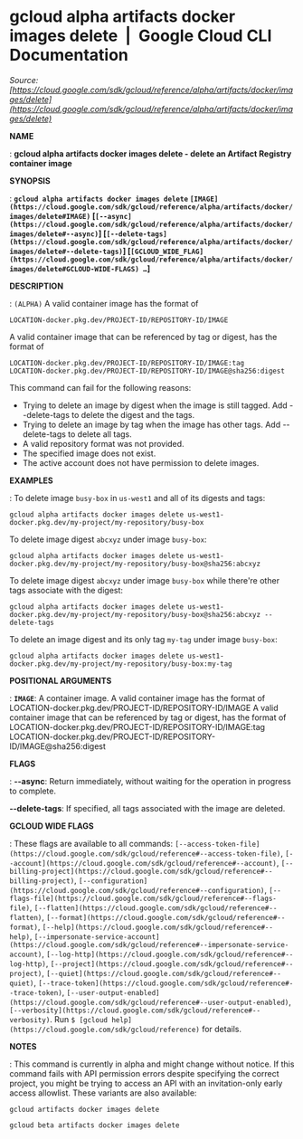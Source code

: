 # gcloud alpha artifacts docker images delete  |  Google Cloud CLI Documentation

*Source: [https://cloud.google.com/sdk/gcloud/reference/alpha/artifacts/docker/images/delete](https://cloud.google.com/sdk/gcloud/reference/alpha/artifacts/docker/images/delete)*

**NAME**

: **gcloud alpha artifacts docker images delete - delete an Artifact Registry container image**

**SYNOPSIS**

: **`gcloud alpha artifacts docker images delete` `[IMAGE](https://cloud.google.com/sdk/gcloud/reference/alpha/artifacts/docker/images/delete#IMAGE)` [`[--async](https://cloud.google.com/sdk/gcloud/reference/alpha/artifacts/docker/images/delete#--async)`] [`[--delete-tags](https://cloud.google.com/sdk/gcloud/reference/alpha/artifacts/docker/images/delete#--delete-tags)`] [`[GCLOUD_WIDE_FLAG](https://cloud.google.com/sdk/gcloud/reference/alpha/artifacts/docker/images/delete#GCLOUD-WIDE-FLAGS) …`]**

**DESCRIPTION**

: `(ALPHA)` A valid container image has the format of

```
LOCATION-docker.pkg.dev/PROJECT-ID/REPOSITORY-ID/IMAGE
```

A valid container image that can be referenced by tag or digest, has the format
of

```
LOCATION-docker.pkg.dev/PROJECT-ID/REPOSITORY-ID/IMAGE:tag
LOCATION-docker.pkg.dev/PROJECT-ID/REPOSITORY-ID/IMAGE@sha256:digest
```

This command can fail for the following reasons:

- Trying to delete an image by digest when the image is still tagged. Add
--delete-tags to delete the digest and the tags.
- Trying to delete an image by tag when the image has other tags. Add
--delete-tags to delete all tags.
- A valid repository format was not provided.
- The specified image does not exist.
- The active account does not have permission to delete images.

**EXAMPLES**

: To delete image `busy-box` in `us-west1` and all of its
digests and tags:

```
gcloud alpha artifacts docker images delete us-west1-docker.pkg.dev/my-project/my-repository/busy-box
```

To delete image digest `abcxyz` under image `busy-box`:

```
gcloud alpha artifacts docker images delete us-west1-docker.pkg.dev/my-project/my-repository/busy-box@sha256:abcxyz
```

To delete image digest `abcxyz` under image `busy-box`
while there're other tags associate with the digest:

```
gcloud alpha artifacts docker images delete us-west1-docker.pkg.dev/my-project/my-repository/busy-box@sha256:abcxyz --delete-tags
```

To delete an image digest and its only tag `my-tag` under image
`busy-box`:

```
gcloud alpha artifacts docker images delete us-west1-docker.pkg.dev/my-project/my-repository/busy-box:my-tag
```

**POSITIONAL ARGUMENTS**

: **`IMAGE`**:
A container image.
A valid container image has the format of
LOCATION-docker.pkg.dev/PROJECT-ID/REPOSITORY-ID/IMAGE
A valid container image that can be referenced by tag or digest, has the format
of LOCATION-docker.pkg.dev/PROJECT-ID/REPOSITORY-ID/IMAGE:tag
LOCATION-docker.pkg.dev/PROJECT-ID/REPOSITORY-ID/IMAGE@sha256:digest

**FLAGS**

: **--async**:
Return immediately, without waiting for the operation in progress to complete.

**--delete-tags**:
If specified, all tags associated with the image are deleted.

**GCLOUD WIDE FLAGS**

: These flags are available to all commands: `[--access-token-file](https://cloud.google.com/sdk/gcloud/reference#--access-token-file)`,
`[--account](https://cloud.google.com/sdk/gcloud/reference#--account)`, `[--billing-project](https://cloud.google.com/sdk/gcloud/reference#--billing-project)`,
`[--configuration](https://cloud.google.com/sdk/gcloud/reference#--configuration)`,
`[--flags-file](https://cloud.google.com/sdk/gcloud/reference#--flags-file)`,
`[--flatten](https://cloud.google.com/sdk/gcloud/reference#--flatten)`, `[--format](https://cloud.google.com/sdk/gcloud/reference#--format)`, `[--help](https://cloud.google.com/sdk/gcloud/reference#--help)`, `[--impersonate-service-account](https://cloud.google.com/sdk/gcloud/reference#--impersonate-service-account)`,
`[--log-http](https://cloud.google.com/sdk/gcloud/reference#--log-http)`,
`[--project](https://cloud.google.com/sdk/gcloud/reference#--project)`, `[--quiet](https://cloud.google.com/sdk/gcloud/reference#--quiet)`, `[--trace-token](https://cloud.google.com/sdk/gcloud/reference#--trace-token)`, `[--user-output-enabled](https://cloud.google.com/sdk/gcloud/reference#--user-output-enabled)`,
`[--verbosity](https://cloud.google.com/sdk/gcloud/reference#--verbosity)`.
Run `$ [gcloud help](https://cloud.google.com/sdk/gcloud/reference)` for details.

**NOTES**

: This command is currently in alpha and might change without notice. If this
command fails with API permission errors despite specifying the correct project,
you might be trying to access an API with an invitation-only early access
allowlist. These variants are also available:

```
gcloud artifacts docker images delete
```

```
gcloud beta artifacts docker images delete
```
